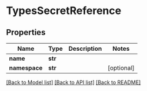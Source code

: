 # TypesSecretReference

## Properties
Name | Type | Description | Notes
------------ | ------------- | ------------- | -------------
**name** | **str** |  | 
**namespace** | **str** |  | [optional] 

[[Back to Model list]](../README.md#documentation-for-models) [[Back to API list]](../README.md#documentation-for-api-endpoints) [[Back to README]](../README.md)

